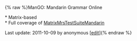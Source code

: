 {% raw %}ManGO: Mandarin Grammar Online  

\* Matrix-based\
\* Full coverage of
[MatrixMrsTestSuiteMandarin](https://blog.inductorsoftware.com/docsproto/matrix/MatrixMrsTestSuiteMandarin)  


Last update: 2011-10-09 by anonymous [[edit](https://github.com/delph-in/docs/wiki/MandarinGrammarOnline/_edit)]{% endraw %}